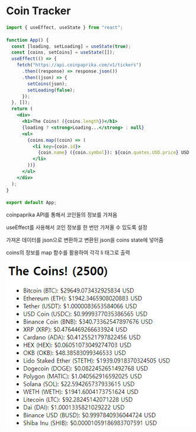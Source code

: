 # Coin Tracker

```jsx
import { useEffect, useState } from "react";

function App() {
  const [loading, setLoading] = useState(true);
  const [coins, setCoins] = useState([]);
  useEffect(() => {
    fetch("https://api.coinpaprika.com/v1/tickers")
      .then((response) => response.json())
      .then((json) => {
        setCoins(json);
        setLoading(false);
      });
  }, []);
  return (
    <div>
      <h1>The Coins! ({coins.length})</h1>
      {loading ? <strong>Loading...</strong> : null}
      <ul>
        {coins.map((coin) => (
          <li key={coin.id}>
            {coin.name} ({coin.symbol}): ${coin.quotes.USD.price} USD
          </li>
        ))}
      </ul>
    </div>
  );
}

export default App;
```

coinpaprika API를 통해서 코인들의 정보를 가져옴

useEffect를 사용해서 코인 정보를 한 번만 가져올 수 있도록 설정

가져온 데이터를 json으로 변환하고 변환된 json을 coins state에 넣어줌

coins의 정보를 map 함수를 활용하여 각각 li 태그로 출력

![image-20230427000838549](10.CoinTracker.assets/image-20230427000838549.png)



